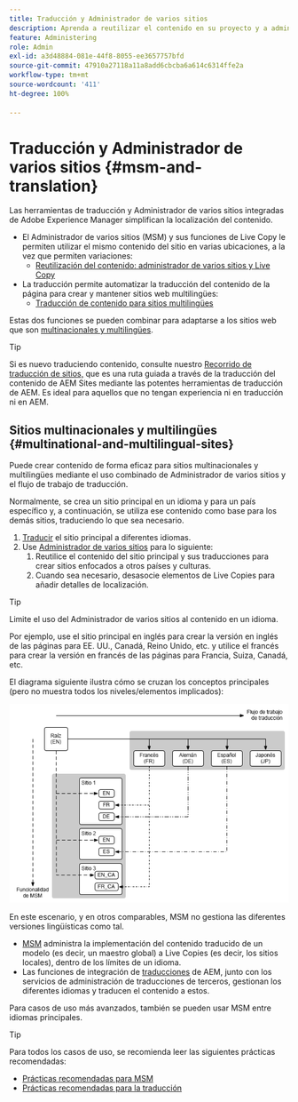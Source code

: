 ```yaml
---
title: Traducción y Administrador de varios sitios
description: Aprenda a reutilizar el contenido en su proyecto y a administrar sitios web multilingües en AEM.
feature: Administering
role: Admin
exl-id: a3d48884-081e-44f8-8055-ee3657757bfd
source-git-commit: 47910a27118a11a8add6cbcba6a614c6314ffe2a
workflow-type: tm+mt
source-wordcount: '411'
ht-degree: 100%

---
```


# Traducción y Administrador de varios sitios {#msm-and-translation}

Las herramientas de traducción y Administrador de varios sitios integradas de Adobe Experience Manager simplifican la localización del contenido.

* El Administrador de varios sitios (MSM) y sus funciones de Live Copy le permiten utilizar el mismo contenido del sitio en varias ubicaciones, a la vez que permiten variaciones:
   * [Reutilización del contenido: administrador de varios sitios y Live Copy](msm/overview.md)
* La traducción permite automatizar la traducción del contenido de la página para crear y mantener sitios web multilingües:
   * [Traducción de contenido para sitios multilingües](translation/overview.md)

Estas dos funciones se pueden combinar para adaptarse a los sitios web que son [multinacionales y multilingües](#multinational-and-multilingual-sites).

>[!TIP]
>
>Si es nuevo traduciendo contenido, consulte nuestro [Recorrido de traducción de sitios,](/help/journey-sites/translation/overview.md) que es una ruta guiada a través de la traducción del contenido de AEM Sites mediante las potentes herramientas de traducción de AEM. Es ideal para aquellos que no tengan experiencia ni en traducción ni en AEM.

## Sitios multinacionales y multilingües {#multinational-and-multilingual-sites}

Puede crear contenido de forma eficaz para sitios multinacionales y multilingües mediante el uso combinado de Administrador de varios sitios y el flujo de trabajo de traducción.

Normalmente, se crea un sitio principal en un idioma y para un país específico y, a continuación, se utiliza ese contenido como base para los demás sitios, traduciendo lo que sea necesario.

1. [Traducir](translation/overview.md) el sitio principal a diferentes idiomas.
1. Use [Administrador de varios sitios](msm/overview.md) para lo siguiente:
   1. Reutilice el contenido del sitio principal y sus traducciones para crear sitios enfocados a otros países y culturas.
   1. Cuando sea necesario, desasocie elementos de Live Copies para añadir detalles de localización.

>[!TIP]
>
>Limite el uso del Administrador de varios sitios al contenido en un idioma.
>
>Por ejemplo, use el sitio principal en inglés para crear la versión en inglés de las páginas para EE. UU., Canadá, Reino Unido, etc. y utilice el francés para crear la versión en francés de las páginas para Francia, Suiza, Canadá, etc.

El diagrama siguiente ilustra cómo se cruzan los conceptos principales (pero no muestra todos los niveles/elementos implicados):

![Información general sobre la localización](assets/localization-overview.png)

En este escenario, y en otros comparables, MSM no gestiona las diferentes versiones lingüísticas como tal.

* [MSM](msm/overview.md) administra la implementación del contenido traducido de un modelo (es decir, un maestro global) a Live Copies (es decir, los sitios locales), dentro de los límites de un idioma.
* Las funciones de integración de [traducciones](translation/overview.md) de AEM, junto con los servicios de administración de traducciones de terceros, gestionan los diferentes idiomas y traducen el contenido a estos.

Para casos de uso más avanzados, también se pueden usar MSM entre idiomas principales.

>[!TIP]
>
>Para todos los casos de uso, se recomienda leer las siguientes prácticas recomendadas:
>
>* [Prácticas recomendadas para MSM](msm/best-practices.md)
>* [Prácticas recomendadas para la traducción](translation/best-practices.md)

